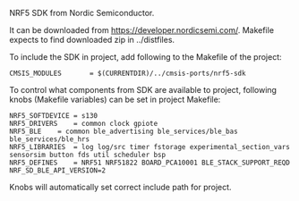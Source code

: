 NRF5 SDK from Nordic Semiconductor.

It can be downloaded from https://developer.nordicsemi.com/. Makefile expects
to find downloaded zip in ../distfiles.

To include the SDK in project, add following to the Makefile of the project:

```
CMSIS_MODULES		= $(CURRENTDIR)/../cmsis-ports/nrf5-sdk
```

To control what components from SDK are available to project, following
knobs (Makefile variables) can be set in project Makefile:


```
NRF5_SOFTDEVICE	= s130
NRF5_DRIVERS	= common clock gpiote
NRF5_BLE	= common ble_advertising ble_services/ble_bas ble_services/ble_hrs
NRF5_LIBRARIES	= log log/src timer fstorage experimental_section_vars sensorsim button fds util scheduler bsp
NRF5_DEFINES  	= NRF51 NRF51822 BOARD_PCA10001 BLE_STACK_SUPPORT_REQD NRF_SD_BLE_API_VERSION=2
```

Knobs will automatically set correct include path for project.
